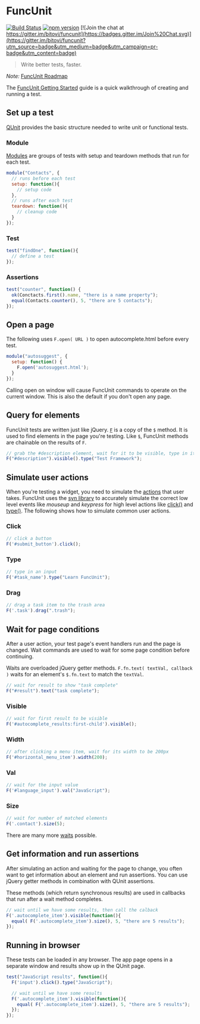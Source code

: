 <!--
@hide title

@constructor FuncUnit
@group actions Actions
@group css CSS
@group dimensions Dimensions
@group manipulation Manipulation
@group traversal Traversal
@group waits Waits
@group utilities Utilities

-->
# FuncUnit

[![Build Status](https://travis-ci.org/bitovi/funcunit.svg?branch=master)](https://travis-ci.org/bitovi/funcunit)
[![npm version](https://badge.fury.io/js/funcunit.svg)](https://badge.fury.io/js/funcunit)
[![Join the chat at https://gitter.im/bitovi/funcunit](https://badges.gitter.im/Join%20Chat.svg)](https://gitter.im/bitovi/funcunit?utm_source=badge&utm_medium=badge&utm_campaign=pr-badge&utm_content=badge)
> Write better tests, faster.

*Note:* [FuncUnit Roadmap](http://forum.javascriptmvc.com/#Topic/32525000001436023)

The [FuncUnit Getting Started](http://funcunit.com/guides/Guides.guides.start.html) guide is a quick walkthrough of creating and running a test.

## Set up a test

[QUnit](http://docs.jquery.com/Qunit) provides the basic structure needed to write unit or functional tests.

### Module

[Modules](http://docs.jquery.com/QUnit/module#namelifecycle) are groups of tests with setup and teardown methods that run for each test.

```js
module("Contacts", {
  // runs before each test
  setup: function(){
    // setup code
  },
  // runs after each test
  teardown: function(){
    // cleanup code
  }
});
```

### Test

```js
test("findOne", function(){
  // define a test
});
```

### Assertions

```js
test("counter", function() {
  ok(Conctacts.first().name, "there is a name property");
  equal(Contacts.counter(), 5, "there are 5 contacts");
});
```

## Open a page

The following uses `F.open( URL )` to open autocomplete.html before every test.

```js
module("autosuggest", {
  setup: function() {
    F.open('autosuggest.html');
  }
});
```

Calling open on window will cause FuncUnit commands to operate on the current window.  This is also the default if you don't open any page.


## Query for elements

FuncUnit tests are written just like jQuery. [`F`](http://funcunit.com/guides/funcunit.finding.html) is a copy of the `$` method. It is used to find elements in the page you're testing. Like `$`, FuncUnit methods are chainable on the results of `F`.

```js
// grab the #description element, wait for it to be visible, type in it
F("#description").visible().type("Test Framework");
```

## Simulate user actions

When you're testing a widget, you need to simulate the [actions](http://funcunit.com/guides/Guides.actions.html) that user takes.  FuncUnit uses the
[syn library](https://github.com/bitovi/syn) to accurately simulate the correct low level events like _mouseup_ and _keypress_ for high
level actions like [click()](http://funcunit.com/docs/FuncUnit.prototype.click.html) and [type()](http://funcunit.com/docs/FuncUnit.prototype.type.html).  The following shows how to simulate common user actions.

### Click

```js
// click a button
F('#submit_button').click();
```

### Type

```js
// type in an input
F('#task_name').type("Learn FuncUnit");
```

### Drag

```js
// drag a task item to the trash area
F('.task').drag(".trash");
```

## Wait for page conditions

After a user action, your test page's event handlers run and the page is changed.
Wait commands are used to wait for some page condition before continuing.

Waits are overloaded jQuery getter methods.  `F.fn.text( textVal, callback )`
waits for an element's `$.fn.text` to match the `textVal`.

```js
// wait for result to show "task complete"
F("#result").text("task complete");
```

### Visible

```js
// wait for first result to be visible
F('#autocomplete_results:first-child').visible();
```

### Width

```js
// after clicking a menu item, wait for its width to be 200px
F('#horizontal_menu_item').width(200);
```

### Val

```js
// wait for the input value
F('#language_input').val("JavaScript");
```

### Size

```js
// wait for number of matched elements
F('.contact').size(5);
```

There are many more [waits](http://funcunit.com/guides/Guides.waits.html) possible.


<h2 id="get">Get information and run assertions</h2>

After simulating an action and waiting for the page to change, you often want to get information
about an element and run assertions.  You can use jQuery getter methods in combination with QUnit assertions.

These methods (which return synchronous results) are used in callbacks that run after a wait method completes.

```js
// wait until we have some results, then call the calback
F('.autocomplete_item').visible(function(){
  equal( F('.autocomplete_item').size(), 5, "there are 5 results");
});
```

<h2 id="browser">Running in browser</h2>

These tests can be loaded in any browser.  The app page opens in a separate window and results show up in the QUnit page.

```js
test("JavaScript results", function(){
  F('input').click().type("JavaScript");

  // wait until we have some results
  F('.autocomplete_item').visible(function(){
    equal( F('.autocomplete_item').size(), 5, "there are 5 results");
  });
});
```
